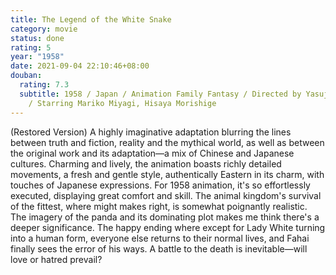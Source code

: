 ```yaml
---
title: The Legend of the White Snake
category: movie
status: done
rating: 5
year: "1958"
date: 2021-09-04 22:10:46+08:00
douban:
  rating: 7.3
  subtitle: 1958 / Japan / Animation Family Fantasy / Directed by Yasuji Yabushita
    / Starring Mariko Miyagi, Hisaya Morishige
---
```


(Restored Version) A highly imaginative adaptation blurring the lines between truth and fiction, reality and the mythical world, as well as between the original work and its adaptation—a mix of Chinese and Japanese cultures. Charming and lively, the animation boasts richly detailed movements, a fresh and gentle style, authentically Eastern in its charm, with touches of Japanese expressions. For 1958 animation, it's so effortlessly executed, displaying great comfort and skill. The animal kingdom's survival of the fittest, where might makes right, is somewhat poignantly realistic. The imagery of the panda and its dominating plot makes me think there's a deeper significance. The happy ending where except for Lady White turning into a human form, everyone else returns to their normal lives, and Fahai finally sees the error of his ways. A battle to the death is inevitable—will love or hatred prevail?
